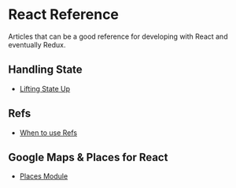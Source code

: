 # React Reference
Articles that can be a good reference for developing with React and eventually Redux.

## Handling State

- [Lifting State Up](https://reactjs.org/docs/lifting-state-up.html)


## Refs

- [When to use Refs](https://reactjs.org/docs/refs-and-the-dom.html)


## Google Maps & Places for React

- [Places Module](https://github.com/hibiken/react-places-autocomplete)
